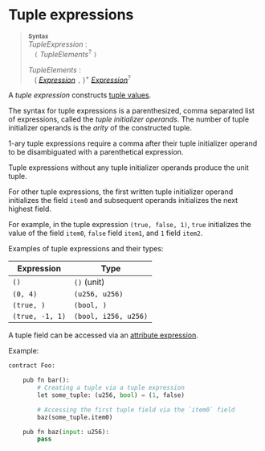 # Tuple expressions

> **<sup>Syntax</sup>**\
> _TupleExpression_ :\
> &nbsp;&nbsp; `(` _TupleElements_<sup>?</sup> `)`
>
> _TupleElements_ :\
> &nbsp;&nbsp; ( [_Expression_] `,` )<sup>+</sup> [_Expression_]<sup>?</sup>

A *tuple expression* constructs [tuple values].

The syntax for tuple expressions is a parenthesized, comma separated list of expressions, called the *tuple initializer operands*. The number of tuple initializer operands is the *arity* of the constructed tuple.

1-ary tuple expressions require a comma after their tuple initializer operand to be disambiguated with a parenthetical expression.

Tuple expressions without any tuple initializer operands produce the unit tuple.

For other tuple expressions, the first written tuple initializer operand initializes the field `item0` and subsequent operands initializes the next highest field.

For example, in the tuple expression `(true, false, 1)`, `true` initializes the value of the field `item0`, `false` field `item1`, and `1` field `item2`.

Examples of tuple expressions and their types:

| Expression           | Type         |
| -------------------- | ------------ |
| `()`                 | `()` (unit)  |
| `(0, 4)`         | `(u256, u256)` |
| `(true, )` | `(bool, )`  |
| `(true, -1, 1)`| `(bool, i256, u256)` |

A tuple field can be accessed via an [attribute expression].

Example:

```python
contract Foo:

    pub fn bar():
        # Creating a tuple via a tuple expression
        let some_tuple: (u256, bool) = (1, false)

        # Accessing the first tuple field via the `item0` field
        baz(some_tuple.item0)

    pub fn baz(input: u256):
        pass
```

[_Expression_]: expressions.md
[expression]: expressions.md
[IDENTIFIER]: identifiers.md
[tuple values]: tuple_types.md
[attribute expression]: expr_attribute.md